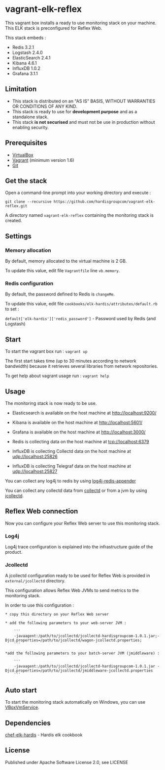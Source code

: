 # vagrant-elk-reflex


This vagrant box installs a ready to use monitoring stack on your machine.
This ELK stack is preconfigured for Reflex Web.

 This stack embeds :
 * Redis 3.2.1
 * Logstash 2.4.0
 * ElasticSearch 2.4.1
 * Kibana 4.6.1
 * InfluxDB 1.0.2
 * Grafana 3.1.1


## Limitation
* This stack is distributed on an "AS IS" BASIS, WITHOUT WARRANTIES OR CONDITIONS OF ANY KIND.
* This stack is ready to use for **development purpose** and as a standalone stack.
* This stack **is not securised** and must not be use in production without enabling security.


## Prerequisites

* [VirtualBox](https://www.virtualbox.org/) 
* [Vagrant](http://www.vagrantup.com/) (minimum version 1.6)
* [Git](https://git-scm.com/)


## Get the stack

Open a command-line prompt into your working directory and execute :
```
git clone --recursive https://github.com/hardisgroupcom/vagrant-elk-reflex.git
```

A directory named `vagrant-elk-reflex` containing the monitoring stack is created.


## Settings

### Memory allocation

By default, memory allocated to the virtual machine is 2 GB.

To update this value, edit file `Vagrantfile` line `vb.memory`.


### Redis configuration

By default, the password defined to Redis is `changeMe`.

To update this value, edit file `cookbooks/elk-hardis/attributes/default.rb` to set :

`default['elk-hardis']['redis_password']` - Password used by Redis (and Logstash)



## Start

To start the vagrant box run :
    ```
    vagrant up
    ```

The first start takes time (up to 30 minutes according to network bandwidth) because it retrieves several libraries from network repositories.

To get help about vagrant usage run :
	```
	vagrant help
	```

## Usage

The monitoring stack is now ready to be use.

* Elasticsearch is available on the host machine at [http://localhost:9200/](http://localhost:9200/) 

* Kibana is available on the host machine at [http://localhost:5601/](http://localhost:5601/)

* Grafana  is available on the host machine at [http://localhost:3000/](http://localhost:3000/)
 
* Redis is collecting data on the host machine at [tcp://localhost:6379](tcp://localhost:6379)

* InfluxDB is collecting Collectd data on the host machine at [udp://localhost:25826](udp://localhost:25826)

* InfluxDB is collecting Telegraf data on the host machine at [udp://localhost:25827](udp://localhost:25827)


You can collect any log4j to redis by using [log4j-redis-appender](https://github.com/hardisgroupcom/log4j-redis-appender)

You can collect any collectd data from [collectd](https://collectd.org) or from a jvm by using [jcollectd](https://github.com/hardisgroupcom/jcollectd).


## Reflex Web connection

Now you can configure your Reflex Web server to use this monitoring stack.

### Log4j

Log4j trace configuration is explained into the infrastructure guide of the product.


### Jcollectd

A jcollectd configuration ready to be used for Reflex Web is provided in `external/jcollectd` directory.

This configuration allows Reflex Web JVMs to send metrics to the monitoring stack.

In order to use this configuration :

	* copy this directory on your Reflex Web server

	* add the following parameters to your web-server JVM : 

		```
		-javaagent:/path/to/jcollectd/jcollectd-hardisgroupcom-1.0.1.jar;-Djcd.properties=/path/to/jcollectd/wagon-jcollectd.properties;
		```

	*add the following parameters to your batch-server JVM (jmiddleware) : 

		```
		-javaagent:/path/to/jcollectd/jcollectd-hardisgroupcom-1.0.1.jar -Djcd.properties=/path/to/jcollectd/jmiddleware-jcollectd.properties
		```


## Auto start

To start the monitoring stack automatically on Windows, you can use [VBoxVmService](http://vboxvmservice.sourceforge.net/).


## Dependencies

[chef-elk-hardis](https://github.com/hardisgroupcom/chef-elk-hardis) - Hardis elk cookbook

## License

Published under Apache Software License 2.0, see LICENSE
